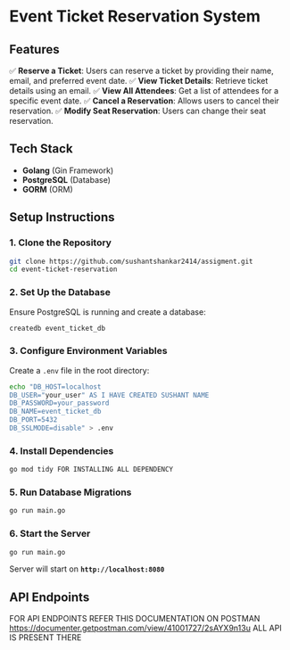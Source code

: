 # Event Ticket Reservation System


## Features
✅ **Reserve a Ticket**: Users can reserve a ticket by providing their name, email, and preferred event date.
✅ **View Ticket Details**: Retrieve ticket details using an email.
✅ **View All Attendees**: Get a list of attendees for a specific event date.
✅ **Cancel a Reservation**: Allows users to cancel their reservation.
✅ **Modify Seat Reservation**: Users can change their seat reservation.

## Tech Stack
- **Golang** (Gin Framework)
- **PostgreSQL** (Database)
- **GORM** (ORM)
## Setup Instructions
### **1. Clone the Repository**
```sh
git clone https://github.com/sushantshankar2414/assigment.git
cd event-ticket-reservation
```

### **2. Set Up the Database**
Ensure PostgreSQL is running and create a database:
```sh
createdb event_ticket_db
```

### **3. Configure Environment Variables**
Create a `.env` file in the root directory:
```sh
echo "DB_HOST=localhost
DB_USER="your_user" AS I HAVE CREATED SUSHANT NAME 
DB_PASSWORD=your_password
DB_NAME=event_ticket_db
DB_PORT=5432
DB_SSLMODE=disable" > .env
```

### **4. Install Dependencies**
```sh
go mod tidy FOR INSTALLING ALL DEPENDENCY
```

### **5. Run Database Migrations**
```sh
go run main.go
```

### **6. Start the Server**
```sh
go run main.go
```
Server will start on **`http://localhost:8080`**

## API Endpoints

FOR API ENDPOINTS REFER THIS DOCUMENTATION ON POSTMAN
https://documenter.getpostman.com/view/41001727/2sAYX9n13u ALL API IS PRESENT THERE 


